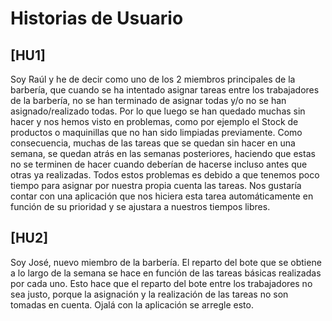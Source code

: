 # Historias de Usuario


## [HU1]

Soy Raúl y he de decir como uno de los 2 miembros principales de la barbería, que cuando se ha intentado asignar tareas entre los trabajadores de la barbería, no se han terminado de asignar todas y/o no se han asignado/realizado todas. Por lo que luego se han quedado muchas sin hacer y nos hemos visto en problemas, como por ejemplo el Stock de productos o maquinillas que no han sido limpiadas previamente. Como consecuencia, muchas de las tareas que se quedan sin hacer en una semana, se quedan atrás en las semanas posteriores, haciendo que estas no se terminen de hacer cuando deberían de hacerse incluso antes que otras ya realizadas. Todos estos problemas es debido a que tenemos poco tiempo para asignar por nuestra propia cuenta las tareas. Nos gustaría contar con una aplicación que nos hiciera esta tarea automáticamente en función de su prioridad y se ajustara a nuestros tiempos libres.

## [HU2]

Soy José, nuevo miembro de la barbería. El reparto del bote que se obtiene a lo largo de la semana se hace en función de las tareas básicas realizadas por cada uno. Esto hace que el reparto del bote entre los trabajadores no sea justo, porque la asignación y la realización de las tareas no son tomadas en cuenta. Ojalá con la aplicación se arregle esto.
